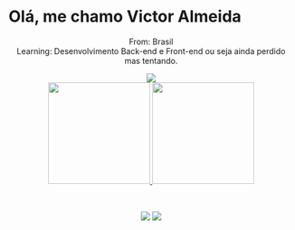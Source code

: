 

# Olá, me chamo Victor Almeida ##

<div align="center">
 <p>From: Brasil <br> Learning: Desenvolvimento Back-end e Front-end ou seja ainda perdido mas tentando.</p>
 <img src="https://c.tenor.com/VkRCJzYGdQMAAAAC/pc-man.gif"/> <br>
  
  <a href="https://github.com/Vagodev">
   <img height="180em" src="https://github-readme-stats.vercel.app/api?username=vagodev&show_icons=true&theme=dark&title_color=d17718&border_color=ae5b05&text_color=895a28&border_radius=20px&include_all_commits=true&count_private=true"/>
   <img height="180em" src="https://github-readme-stats.vercel.app/api/top-langs/?username=vagodev&layout=compact&langs_count=16&theme=dark&title_color=d17718&text_color=895a28&border_radius=20px&border_color=ae5b05"/>
   
</div> <br>
 
 ##
<div align="center">
 <a href="https://twitter.com/vagodev" target="_blank"><img src="https://img.shields.io/badge/Twitter-1DA1F2?style=for-the-badge&logo=twitter&logoColor=white" /></a>
 <a href="https://www.linkedin.com/in/victorvago/" target="_blank"><img src="https://img.shields.io/badge/LinkedIn-0077B5?style=for-the-badge&logo=linkedin&logoColor=white"/></a>
 
 </div>
